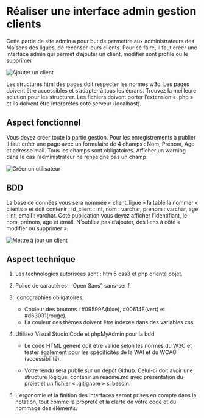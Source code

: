 # Réaliser une interface admin gestion clients

Cette partie de site admin a pour but de permettre aux administrateurs des Maisons des ligues, de recenser leurs clients. 
Pour ce faire, il faut créer une interface admin qui permet d’ajouter un client, modifier sont profile ou le supprimer

![Ajouter un client]()

Les structures html des pages doit respecter les normes w3c. 
Les pages doivent être accessibles et s’adapter à tous les écrans. 
Trouvez la meilleure solution pour les structurer. 
Les fichiers doivent porter l’extension « .php » et ils doivent être interprétés coté serveur (localhost).

## Aspect fonctionnel
Vous devez créer toute la partie gestion. Pour les enregistrements à publier il faut créer une page avec un formulaire de 4 champs : Nom, Prénom, Age et adresse mail. Tous les champs sont obligatoires. 
Afficher un warning dans le cas l’administrateur ne renseigne pas un champ.

![Créer un utilisateur]()
## BDD
La base de données vous sera nommée « client_ligue » la table la nommer « clients » et doit contenir : id_client : int, nom : varchar, prenom : varchar, age : int, email : varchar.
Coté publication vous devez afficher l’identifiant, le nom, prénom, age et email.
N’oubliez pas d’ajouter, des liens à côté « modifier ou supprimer ».

![Mettre à jour un client]()
## Aspect technique

1. Les technologies autorisées sont : html5 css3 et php orienté objet.
2. Police de caractères : ‘Open Sans’, sans-serif.
3. Iconographies obligatoires:
    - Couleur des boutons : #09599A(blue), #00614E(vert) et #d63031(rouge).
    - La couleur des thèmes doivent être indexée dans des variables css.
4. Utilisez Visual Studio Code et phpMyAdmin pour la bdd.
    - Le code HTML généré doit être valide selon les normes du W3C et tester également pour les spécificités de la WAI et du WCAG (accessibilité).

    - Votre rendu sera publié sur un dépôt Github. Celui-ci doit avoir une structure logique, contenir un readme.md avec présentation du projet et un fichier « .gitignore » si besoin.

5. L’ergonomie et la finition des interfaces seront prises en compte dans la notation, tout comme la propreté et la clarté de votre code et du nommage des éléments.